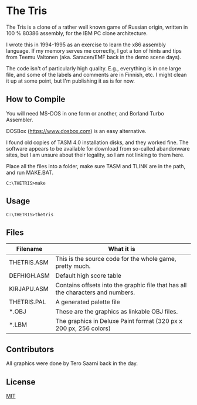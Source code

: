 # The Tris

The Tris is a clone of a rather well known game of Russian origin, written in 100 % 80386 assembly, for the IBM PC clone architecture.

I wrote this in 1994-1995 as an exercise to learn the x86 assembly language. If my memory serves me correctly, I got a ton of hints and tips from Teemu Valtonen (aka. Saracen/EMF back in the demo scene days).

The code isn't of particularly high quality. E.g., everything is in one large file, and some of the labels and comments are in Finnish, etc. I might clean it up at some point, but I'm publishing it as is for now.

## How to Compile

You will need MS-DOS in one form or another, and Borland Turbo Assembler.

DOSBox (https://www.dosbox.com) is an easy alternative.

I found old copies of TASM 4.0 installation disks, and they worked fine. The software appears to be available for download from so-called abandonware sites, but I am unsure about their legality, so I am not linking to them here.

Place all the files into a folder, make sure TASM and TLINK are in the path, and run MAKE.BAT.

```MS-DOS
C:\THETRIS>make
```

## Usage

```MS-DOS
C:\THETRIS>thetris
```

## Files

| **Filename** | **What it is**                                                                  |
|--------------|---------------------------------------------------------------------------------|
| THETRIS.ASM  | This is the source code for the whole game, pretty much.                        |
| DEFHIGH.ASM  | Default high score table                                                        |
| KIRJAPU.ASM  | Contains offsets into the graphic file that has all the characters and numbers. |
| THETRIS.PAL  | A generated palette file                                                        |
| *.OBJ        | These are the graphics as linkable OBJ files.                                   |
| *.LBM        | The graphics in Deluxe Paint format (320 px x 200 px, 256 colors)               |

## Contributors

All graphics were done by Tero Saarni back in the day.

## License

[MIT](https://choosealicense.com/licenses/mit/)
